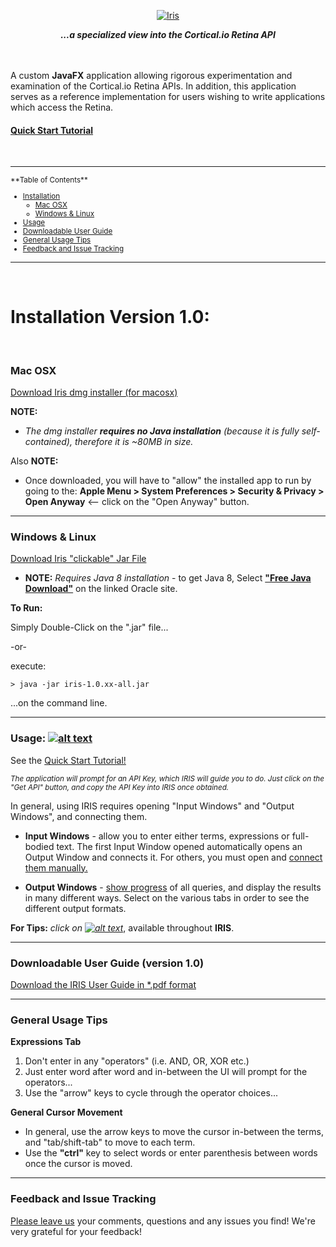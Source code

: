 
<p align="center">
<A href="http://metaware.us/iris/images/iris_window.png"><img src="http://metaware.us/images/iris_black_font_smaller.png" alt="Iris"></A>
</p>

<p align="center">
<b><i>...a specialized view into the Cortical.io Retina API</i></b>
</p>

<br><br>
A custom **JavaFX** application allowing rigorous experimentation and examination of the Cortical.io Retina APIs. In addition, this application serves as a reference implementation for users wishing to write applications which access the Retina.

#### [Quick Start Tutorial](https://www.youtube.com/watch?v=CsF4pd7fGF0)

<br> 

---

<sup>
**Table of Contents** 

* [Installation](#installation-version-10)
  * [Mac OSX](#mac-osx)
  * [Windows & Linux](#windows--linux) 
* [Usage](#usage--)
* [Downloadable User Guide](#downloadable-user-guide-version-10)
* [General Usage Tips](#general-usage-tips)
* [Feedback and Issue Tracking](#feedback-and-issue-tracking)
</sup>

---

<br>

# Installation Version 1.0:

<br>

### Mac OSX

[Download Iris dmg installer (for macosx)](http://metaware.us/iris/Iris-1.0.11-installer.dmg) 

**NOTE:** 

* _The dmg installer **requires no Java installation** (because it is fully self-contained), therefore it is ~80MB in size._

Also **NOTE:** 

* Once downloaded, you will have to "allow" the installed app to run by going to the: **Apple Menu > System Preferences > Security & Privacy > Open Anyway**  <-- click on the "Open Anyway" button.

---

### Windows & Linux

[Download Iris "clickable" Jar File](http://metaware.us/iris/iris-1.0.11-all.jar)
- **NOTE:** _Requires Java 8 installation_ - to get Java 8, Select [**"Free Java Download"**](https://www.java.com/en/download/) on the linked Oracle site.

**To Run:**

Simply Double-Click on the ".jar" file...

-or-

execute:

```
> java -jar iris-1.0.xx-all.jar
```
...on the command line.

---

### Usage:  [![alt text](http://metaware.us/iris/images/info.png "Info Icon")](http://metaware.us/iris/images/iris_window.png)

See the [Quick Start Tutorial!](https://www.youtube.com/watch?v=CsF4pd7fGF0)

<sub>_The application will prompt for an API Key, which IRIS will guide you to do. Just click on the "Get API" button, and copy the API Key into IRIS once obtained._</sub>

In general, using IRIS requires opening "Input Windows" and "Output Windows", and connecting them.
* **Input Windows** - allow you to enter either terms, expressions or full-bodied text. The first Input Window opened automatically opens an Output Window and connects it. For others, you must open and [connect them manually.](http://metaware.us/iris/images/input_selector.png)

* **Output Windows** - [show progress](http://metaware.us/iris/progress.html) of all queries, and display the results in many different ways. Select on the various tabs in order to see the different output formats.

**For Tips:** _click on [![alt text](http://metaware.us/iris/images/info.png "Info Icon")](http://metaware.us/iris/images/iris_window.png)_, available throughout **IRIS**.

---

### Downloadable User Guide (version 1.0)
[Download the IRIS User Guide in *.pdf format](http://metaware.us/iris/docs/Cortical.io_iris_user_guide_LETTER_20170811.pdf)

---

### General Usage Tips

**Expressions Tab**

1. Don't enter in any "operators" (i.e. AND, OR, XOR etc.) 
2. Just enter word after word and in-between the UI will prompt for the operators... 
3. Use the "arrow" keys to cycle through the operator choices... 

**General Cursor Movement** 

* In general, use the arrow keys to move the cursor in-between the terms, and "tab/shift-tab" to move to each term.
* Use the **"ctrl"** key to select words or enter parenthesis between words once the cursor is moved.

---

### Feedback and Issue Tracking

[Please leave us](https://cortical-io.uservoice.com/) your comments, questions and any issues you find! We're very grateful for your feedback!
